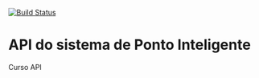 [![Build Status](https://travis-ci.org/PhelipeAndretto/ponto-inteligente-api.svg?branch=master)](https://travis-ci.org/PhelipeAndretto/ponto-inteligente-api)
# API do sistema de Ponto Inteligente
Curso API
